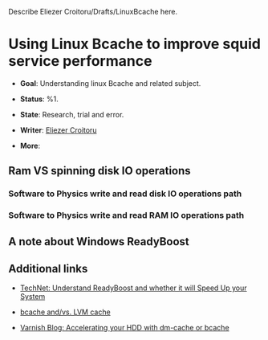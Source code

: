 Describe Eliezer Croitoru/Drafts/LinuxBcache here.

# Using Linux Bcache to improve squid service performance

  - **Goal**: Understanding linux Bcache and related subject.

  - **Status**: %1.

  - **State**: Research, trial and error.

  - **Writer**: [Eliezer
    Croitoru](/EliezerCroitoru#)

  - **More**:

## Ram VS spinning disk IO operations

### Software to Physics write and read disk IO operations path

### Software to Physics write and read RAM IO operations path

## A note about Windows ReadyBoost

## Additional links

  - [TechNet: Understand ReadyBoost and whether it will Speed Up your
    System](https://technet.microsoft.com/en-us/magazine/ff356869.aspx)

  - [bcache and/vs. LVM cache](http://blog-vpodzime.rhcloud.com/?p=45)

  - [Varnish Blog: Accelerating your HDD with dm-cache or
    bcache](http://info.varnish-software.com/blog/accelerating-your-hdd-dm-cache-or-bcache)
